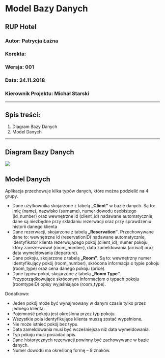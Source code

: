 # Model Bazy Danych
## RUP Hotel
### Autor: Patrycja Łaźna
### Korekta: 
### Wersja: 001
### Data: 24.11.2018
### Kierownik Projektu: Michał Starski
---
## Spis treści:
1. Diagram Bazy Danych
2. Model Danych
---
## Diagram Bazy Danych
![](diagramdb.png)
## Model Danych
Aplikacja przechowuje kilka typów danych, które można podzielić na 4 grupy.
- Dane użytkownika skojarzone z tabelą __„Client”__ w bazie danych.
Są to: imię (name), nazwisko (surname), numer dowodu osobistego (id_number) oraz wewnętrzne id (client_id) nadawane automatycznie, dane są niezbędne przy składaniu rezerwacji oraz przy sprawdzeniu historii danego klienta
- Dane rezerwacji, skojarzone z tabelą __„Reservation”__. 
Przechowywane dane to: wewnętrzne id (reservationID) nadawane automatycznie, identyfikator klienta rezerwującego pokój (client_id), numer pokoju, który zarezerwował (room_number), data zameldowania (arrival) oraz data wymeldowania (departure).
- Dane pokoju, skojarzone z tabelą __„Room”__.
Są to: wewnętrzny numer identyfikujący pokój (room_number), skrócona informacja o typie pokoju (room_type) oraz cena danego pokoju (price).
- Dane typów pokoi, skojarzone z tabelą __„Room Type”__. 
Przyporządkowujące skróconym informacjom o typach pokoju (roomtypeID) opisy wyjaśniające (room_type).


Dodatkowo:
- Jeden pokój może być wynajmowany w danym czasie tylko przez jednego klienta.
- Pojemność pokoju jest określona przez typ pokoju.
- Wszystkie pola identyfikujące klienta muszą zostać wypełnione.
- Nie może istnieć pokój bez typu.
- Data zameldowania musi być wcześniejsza niż data wymeldowania.
- Typ pokoju musi posiadać opis.
- Dane historycznych rezerwacji powinny być zachowywane w bazie danych.
- Numer dowodu ma określoną formę – 9 znaków.
